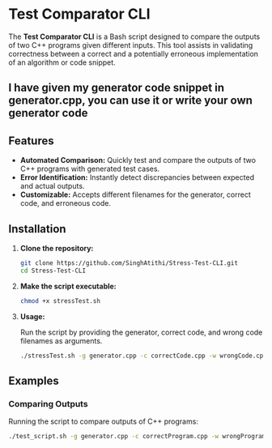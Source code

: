 # Test Comparator CLI

The **Test Comparator CLI** is a Bash script designed to compare the outputs of two C++ programs given different inputs. This tool assists in validating correctness between a correct and a potentially erroneous implementation of an algorithm or code snippet.

## I have given **my generator code** snippet in generator.cpp, you can use it or write your own generator code

## Features

- **Automated Comparison:** Quickly test and compare the outputs of two C++ programs with generated test cases.
- **Error Identification:** Instantly detect discrepancies between expected and actual outputs.
- **Customizable:** Accepts different filenames for the generator, correct code, and erroneous code.

## Installation

1. **Clone the repository:**

    ```bash
    git clone https://github.com/SinghAtithi/Stress-Test-CLI.git
    cd Stress-Test-CLI
    ```

2. **Make the script executable:**

    ```bash
    chmod +x stressTest.sh
    ```

3. **Usage:**

    Run the script by providing the generator, correct code, and wrong code filenames as arguments.

    ```bash
    ./stressTest.sh -g generator.cpp -c correctCode.cpp -w wrongCode.cpp
    ```

## Examples

### Comparing Outputs

Running the script to compare outputs of C++ programs:

```bash
./test_script.sh -g generator.cpp -c correctProgram.cpp -w wrongProgram.cpp
